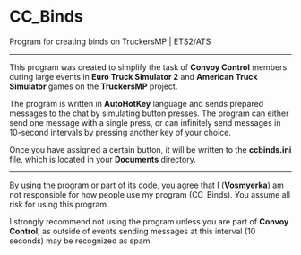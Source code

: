 # CC_Binds
Program for creating binds on TruckersMP | ETS2/ATS

---

This program was created to simplify the task of **Convoy Control** members during large events in **Euro Truck Simulator 2** and **American Truck Simulator** games on the **TruckersMP** project.

The program is written in **AutoHotKey** language and sends prepared messages to the chat by simulating button presses.
The program can either send one message with a single press, or can infinitely send messages in 10-second intervals by pressing another key of your choice.

Once you have assigned a certain button, it will be written to the **ccbinds.ini** file, which is located in your **Documents** directory.

---

By using the program or part of its code, you agree that I (**Vosmyerka**) am not responsible for how people use my program (CC_Binds). You assume all risk for using this program.

I strongly recommend not using the program unless you are part of **Convoy Control**, as outside of events sending messages at this interval (10 seconds) may be recognized as spam.

